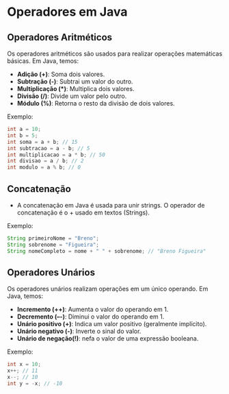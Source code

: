 # Operadores em Java

## Operadores Aritméticos
Os operadores aritméticos são usados para realizar operações matemáticas básicas. Em Java, temos:
- **Adição (+)**: Soma dois valores.
- **Subtração (-)**: Subtrai um valor do outro.
- **Multiplicação (*)**: Multiplica dois valores.
- **Divisão (/)**: Divide um valor pelo outro.
- **Módulo (%)**: Retorna o resto da divisão de dois valores.

Exemplo:
```java
int a = 10;
int b = 5;
int soma = a + b; // 15
int subtracao = a - b; // 5
int multiplicacao = a * b; // 50
int divisao = a / b; // 2
int modulo = a % b; // 0
```
## Concatenação
- A concatenação em Java é usada para unir strings. O operador de concatenação é o + usado em textos (Strings).

Exemplo:
```java
String primeiroNome = "Breno";
String sobrenome = "Figueira";
String nomeCompleto = nome + " " + sobrenome; // "Breno Figueira"
```

## Operadores Unários
Os operadores unários realizam operações em um único operando. Em Java, temos:

- **Incremento (++)**: Aumenta o valor do operando em 1.
- **Decremento (–-)**: Diminui o valor do operando em 1.
- **Unário positivo (+)**: Indica um valor positivo (geralmente implícito).
- **Unário negativo (-)**: Inverte o sinal do valor.
- **Unário de negação(!)**: nefa o valor de uma expressão booleana.

Exemplo:
```java
int x = 10;
x++; // 11
x--; // 10
int y = -x; // -10
```